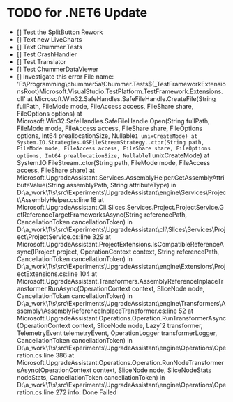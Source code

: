 # TODO for .NET6 Update
- [] Test the SplitButton Rework
- [] Text new LiveCharts
- [] Text Chummer.Tests
- [] Test CrashHandler
- [] Test Translator
- [] Test ChummerDataViewer
- [] Investigate this error File name: 'F:\Programming\chummer5a\Chummer.Tests\$(_TestFrameworkExtensionsRoot)Microsoft.VisualStudio.TestPlatform.TestFramework.Extensions.dll'
  at Microsoft.Win32.SafeHandles.SafeFileHandle.CreateFile(String fullPath, FileMode mode, FileAccess access, FileShare share, FileOptions options)
  at Microsoft.Win32.SafeHandles.SafeFileHandle.Open(String fullPath, FileMode mode, FileAccess access, FileShare share, FileOptions options, Int64 preallocationSize, Nullable`1 unixCreateMode)
  at System.IO.Strategies.OSFileStreamStrategy..ctor(String path, FileMode mode, FileAccess access, FileShare share, FileOptions options, Int64 preallocationSize, Nullable`1 unixCreateMode)
  at System.IO.FileStream..ctor(String path, FileMode mode, FileAccess access, FileShare share)
  at Microsoft.UpgradeAssistant.Services.AssemblyHelper.GetAssemblyAttributeValue(String assemblyPath, String attributeType) in D:\a\_work\1\s\src\Experiments\UpgradeAssistant\engine\Services\Project\AssemblyHelper.cs:line 18
  at Microsoft.UpgradeAssistant.Cli.Slices.Services.Project.ProjectService.GetReferenceTargetFrameworksAsync(String referencePath, CancellationToken cancellationToken) in D:\a\_work\1\s\src\Experiments\UpgradeAssistant\cli\Slices\Services\Project\ProjectService.cs:line 329
  at Microsoft.UpgradeAssistant.ProjectExtensions.IsCompatibleReferenceAsync(IProject project, OperationContext context, String referencePath, CancellationToken cancellationToken) in D:\a\_work\1\s\src\Experiments\UpgradeAssistant\engine\Extensions\ProjectExtensions.cs:line 104
  at Microsoft.UpgradeAssistant.Transformers.AssemblyReferenceInplaceTransformer.RunAsync(OperationContext context, SliceNode node, CancellationToken cancellationToken) in D:\a\_work\1\s\src\Experiments\UpgradeAssistant\engine\Transformers\Assembly\AssemblyReferenceInplaceTransformer.cs:line 52
  at Microsoft.UpgradeAssistant.Operations.Operation.RunTransformerAsync(OperationContext context, SliceNode node, Lazy`2 transformer, TelemetryEvent telemetryEvent, OperationLogger transformerLogger, CancellationToken cancellationToken) in D:\a\_work\1\s\src\Experiments\UpgradeAssistant\engine\Operations\Operation.cs:line 386
  at Microsoft.UpgradeAssistant.Operations.Operation.RunNodeTransformersAsync(OperationContext context, SliceNode node, SliceNodeStats nodeStats, CancellationToken cancellationToken) in D:\a\_work\1\s\src\Experiments\UpgradeAssistant\engine\Operations\Operation.cs:line 272
  info: Done
  Failed

